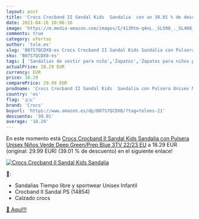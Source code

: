 ```yaml
---
layout: post
title: 'Crocs Crocband II Sandal Kids  Sandalia  con un 39.01 % de descuento'
date: 2021-04-16 10:06:16
image: 'https://m.media-amazon.com/images/I/413Rtm-q4nL._SL500_._SL400_.jpg'
comments: true
category: ofertas
author: 'tole.es'
slug: 'B07S7QCDX8-es Crocs Crocband II Sandal Kids Sandalia con Pulsera Unisex...'
sku: 'B07S7QCDX8-es'
tags: [ 'Sandalias de vestir para niño','Zapatos','Zapatos para niños pequeños','Zapatos y complementos','crocs','sandalia', ]
actualPrice: 18.29 EUR
currency: EUR
price: 18.29
comparePrice: 29.99 EUR
prodname: 'Crocs Crocband II Sandal Kids  Sandalia con Pulsera Unisex Niños  Verde  Deep Green/Prep Blue 3TV   22/23 EU'
country: 'es'
flag: '🇪🇸'
brand: 'Crocs'
buyurl: 'https://www.amazon.es/dp/B07S7QCDX8/?tag=tolees-21'
descuento: '39.01'
average: '18.29'
---
```


En este momento está [Crocs Crocband II Sandal Kids  Sandalia con Pulsera Unisex Niños  Verde  Deep Green/Prep Blue 3TV   22/23 EU](https://www.amazon.es/dp/B07S7QCDX8/?tag=tolees-21) a 18.29 EUR (original: 29.99 EUR) (39.01 %  de descuento) en el siguiente enlace!

[![Crocs Crocband II Sandal Kids  Sandalia ](https://m.media-amazon.com/images/I/413Rtm-q4nL._SL500_._SL400_.jpg)](https://www.amazon.es/dp/B07S7QCDX8/?tag=tolees-21)

🔎:

- Sandalias Tiempo libre y sportwear Unisex Infantil
- Crocband II Sandal PS (14854)
- Calzado crocs

[🛒 Aquí!!!](https://www.amazon.es/dp/B07S7QCDX8/?tag=tolees-21)
